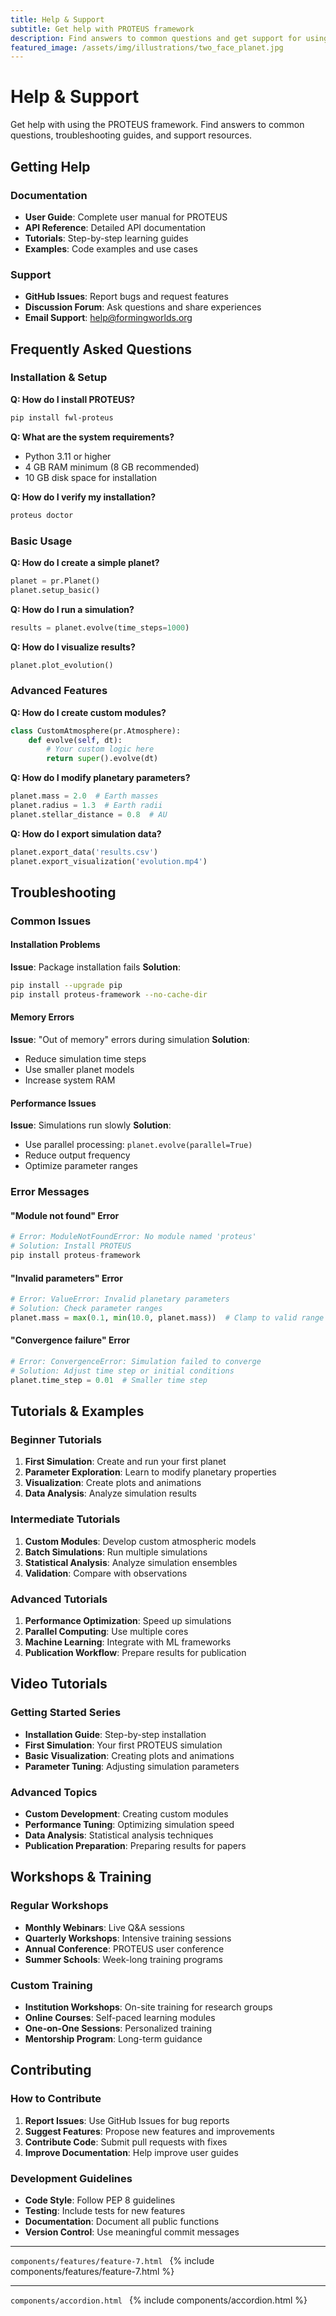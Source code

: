 ```yaml
---
title: Help & Support
subtitle: Get help with PROTEUS framework
description: Find answers to common questions and get support for using PROTEUS
featured_image: /assets/img/illustrations/two_face_planet.jpg
---
```


# Help & Support

Get help with using the PROTEUS framework. Find answers to common questions, troubleshooting guides, and support resources.

## Getting Help

### Documentation
- **User Guide**: Complete user manual for PROTEUS
- **API Reference**: Detailed API documentation
- **Tutorials**: Step-by-step learning guides
- **Examples**: Code examples and use cases

### Support
- **GitHub Issues**: Report bugs and request features
- **Discussion Forum**: Ask questions and share experiences
- **Email Support**: help@formingworlds.org

## Frequently Asked Questions

### Installation & Setup

**Q: How do I install PROTEUS?**
```bash
pip install fwl-proteus
```

**Q: What are the system requirements?**
- Python 3.11 or higher
- 4 GB RAM minimum (8 GB recommended)
- 10 GB disk space for installation

**Q: How do I verify my installation?**
```bash
proteus doctor
```

### Basic Usage

**Q: How do I create a simple planet?**
```python
planet = pr.Planet()
planet.setup_basic()
```

**Q: How do I run a simulation?**
```python
results = planet.evolve(time_steps=1000)
```

**Q: How do I visualize results?**
```python
planet.plot_evolution()
```

### Advanced Features

**Q: How do I create custom modules?**
```python
class CustomAtmosphere(pr.Atmosphere):
    def evolve(self, dt):
        # Your custom logic here
        return super().evolve(dt)
```

**Q: How do I modify planetary parameters?**
```python
planet.mass = 2.0  # Earth masses
planet.radius = 1.3  # Earth radii
planet.stellar_distance = 0.8  # AU
```

**Q: How do I export simulation data?**
```python
planet.export_data('results.csv')
planet.export_visualization('evolution.mp4')
```

## Troubleshooting

### Common Issues

#### Installation Problems
**Issue**: Package installation fails
**Solution**: 
```bash
pip install --upgrade pip
pip install proteus-framework --no-cache-dir
```

#### Memory Errors
**Issue**: "Out of memory" errors during simulation
**Solution**: 
- Reduce simulation time steps
- Use smaller planet models
- Increase system RAM

#### Performance Issues
**Issue**: Simulations run slowly
**Solution**:
- Use parallel processing: `planet.evolve(parallel=True)`
- Reduce output frequency
- Optimize parameter ranges

### Error Messages

#### "Module not found" Error
```python
# Error: ModuleNotFoundError: No module named 'proteus'
# Solution: Install PROTEUS
pip install proteus-framework
```

#### "Invalid parameters" Error
```python
# Error: ValueError: Invalid planetary parameters
# Solution: Check parameter ranges
planet.mass = max(0.1, min(10.0, planet.mass))  # Clamp to valid range
```

#### "Convergence failure" Error
```python
# Error: ConvergenceError: Simulation failed to converge
# Solution: Adjust time step or initial conditions
planet.time_step = 0.01  # Smaller time step
```

## Tutorials & Examples

### Beginner Tutorials
1. **First Simulation**: Create and run your first planet
2. **Parameter Exploration**: Learn to modify planetary properties
3. **Visualization**: Create plots and animations
4. **Data Analysis**: Analyze simulation results

### Intermediate Tutorials
1. **Custom Modules**: Develop custom atmospheric models
2. **Batch Simulations**: Run multiple simulations
3. **Statistical Analysis**: Analyze simulation ensembles
4. **Validation**: Compare with observations

### Advanced Tutorials
1. **Performance Optimization**: Speed up simulations
2. **Parallel Computing**: Use multiple cores
3. **Machine Learning**: Integrate with ML frameworks
4. **Publication Workflow**: Prepare results for publication

## Video Tutorials

### Getting Started Series
- **Installation Guide**: Step-by-step installation
- **First Simulation**: Your first PROTEUS simulation
- **Basic Visualization**: Creating plots and animations
- **Parameter Tuning**: Adjusting simulation parameters

### Advanced Topics
- **Custom Development**: Creating custom modules
- **Performance Tuning**: Optimizing simulation speed
- **Data Analysis**: Statistical analysis techniques
- **Publication Preparation**: Preparing results for papers

## Workshops & Training

### Regular Workshops
- **Monthly Webinars**: Live Q&A sessions
- **Quarterly Workshops**: Intensive training sessions
- **Annual Conference**: PROTEUS user conference
- **Summer Schools**: Week-long training programs

### Custom Training
- **Institution Workshops**: On-site training for research groups
- **Online Courses**: Self-paced learning modules
- **One-on-One Sessions**: Personalized training
- **Mentorship Program**: Long-term guidance

## Contributing

### How to Contribute
1. **Report Issues**: Use GitHub Issues for bug reports
2. **Suggest Features**: Propose new features and improvements
3. **Contribute Code**: Submit pull requests with fixes
4. **Improve Documentation**: Help improve user guides

### Development Guidelines
- **Code Style**: Follow PEP 8 guidelines
- **Testing**: Include tests for new features
- **Documentation**: Document all public functions
- **Version Control**: Use meaningful commit messages

---

```components/features/feature-7.html ```
{% include components/features/feature-7.html %}

---

```components/accordion.html ```
{% include components/accordion.html %}
